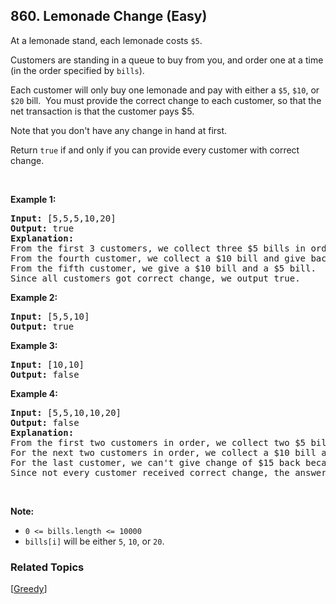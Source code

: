 <!--|This file generated by command(leetcode description); DO NOT EDIT.    |-->
<!--+----------------------------------------------------------------------+-->
<!--|@author    Openset <openset.wang@gmail.com>                           |-->
<!--|@link      https://github.com/openset                                 |-->
<!--|@home      https://github.com/openset/leetcode                        |-->
<!--+----------------------------------------------------------------------+-->

## 860. Lemonade Change (Easy)

<p>At a lemonade stand, each lemonade costs <code>$5</code>.&nbsp;</p>

<p>Customers are standing in a queue to buy from you, and order one at a time (in the order specified by <code>bills</code>).</p>

<p>Each customer will only buy one lemonade and&nbsp;pay with either a <code>$5</code>, <code>$10</code>, or <code>$20</code> bill.&nbsp; You must provide the correct change to each customer, so that the net transaction is that the customer pays $5.</p>

<p>Note that you don&#39;t have any change&nbsp;in hand at first.</p>

<p>Return <code>true</code>&nbsp;if and only if you can provide every customer with correct change.</p>

<p>&nbsp;</p>

<div>
<p><strong>Example 1:</strong></p>

<pre>
<strong>Input: </strong><span id="example-input-1-1">[5,5,5,10,20]</span>
<strong>Output: </strong><span id="example-output-1">true</span>
<strong>Explanation: </strong>
From the first 3 customers, we collect three $5 bills in order.
From the fourth customer, we collect a $10 bill and give back a $5.
From the fifth customer, we give a $10 bill and a $5 bill.
Since all customers got correct change, we output true.
</pre>

<div>
<p><strong>Example 2:</strong></p>

<pre>
<strong>Input: </strong><span id="example-input-2-1">[5,5,10]</span>
<strong>Output: </strong><span id="example-output-2">true</span>
</pre>

<div>
<p><strong>Example 3:</strong></p>

<pre>
<strong>Input: </strong><span id="example-input-3-1">[10,10]</span>
<strong>Output: </strong><span id="example-output-3">false</span>
</pre>

<div>
<p><strong>Example 4:</strong></p>

<pre>
<strong>Input: </strong><span id="example-input-4-1">[5,5,10,10,20]</span>
<strong>Output: </strong><span id="example-output-4">false</span>
<strong>Explanation: </strong>
From the first two customers in order, we collect two $5 bills.
For the next two customers in order, we collect a $10 bill and give back a $5 bill.
For the last customer, we can't give change of $15 back because we only have two $10 bills.
Since not every customer received correct change, the answer is false.
</pre>

<p>&nbsp;</p>

<p><strong><span>Note:</span></strong></p>

<ul>
	<li><code>0 &lt;= bills.length &lt;= 10000</code></li>
	<li><code>bills[i]</code>&nbsp;will be either&nbsp;<code>5</code>, <code>10</code>, or <code>20</code>.</li>
</ul>
</div>
</div>
</div>
</div>

### Related Topics
  [[Greedy](https://github.com/openset/leetcode/tree/master/tag/greedy/README.md)]

